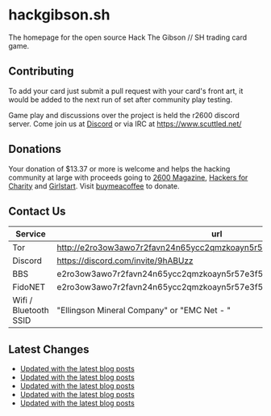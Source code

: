 # hackgibson.sh
The homepage for the open source Hack The Gibson // SH trading card game.


## Contributing

To add your card just submit a pull request with your card's front art, it would be added to the next run of set after community play testing.

Game play and discussions over the project is held the r2600 discord server. Come join us at [Discord](https://discord.com/invite/9hABUzz) or via IRC at https://www.scuttled.net/


## Donations

Your donation of $13.37 or more is welcome and helps the hacking community at large with proceeds going to [2600 Magazine](https://2600.com/), [Hackers for Charity](https://hackersforcharity.org) and [Girlstart](https://girlstart.org).  Visit [buymeacoffee](https://www.buymeacoffee.com/hackgibson.sh) to donate.


## Contact Us

Service | url
-|-
Tor | http://e2ro3ow3awo7r2favn24n65ycc2qmzkoayn5r57e3f56nvjwdcgg32ad.onion
Discord | https://discord.com/invite/9hABUzz
BBS | e2ro3ow3awo7r2favn24n65ycc2qmzkoayn5r57e3f56nvjwdcgg32ad.onion:23
FidoNET | e2ro3ow3awo7r2favn24n65ycc2qmzkoayn5r57e3f56nvjwdcgg32ad.onion:24554
Wifi / Bluetooth SSID | "Ellingson Mineral Company" or "EMC Net - <fidonet address>"

## Latest Changes
<!-- BLOG-POST-LIST:START -->
- [Updated with the latest blog posts](https://github.com/DFW2600/hackgibson.sh/commit/3845d9dc544432ce688fc0e47d2ab378fc38b7ee)
- [Updated with the latest blog posts](https://github.com/DFW2600/hackgibson.sh/commit/acb8b9365594b4b827ff48b3c290b204649b1ebf)
- [Updated with the latest blog posts](https://github.com/DFW2600/hackgibson.sh/commit/b33a72b2ad7938cc1bdfa5be94a8402800fa5b0f)
- [Updated with the latest blog posts](https://github.com/DFW2600/hackgibson.sh/commit/3362e44a22d2fe875252823ca0a2045d3ebd2b99)
- [Updated with the latest blog posts](https://github.com/DFW2600/hackgibson.sh/commit/85af0573917e110c3341fbd71da85e1123c9d871)
<!-- BLOG-POST-LIST:END -->
